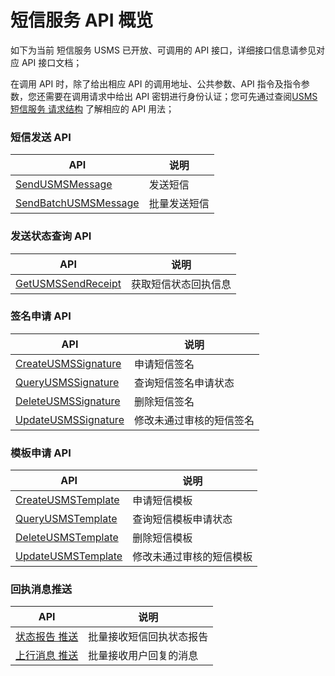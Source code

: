 # 短信服务 API 概览

如下为当前 短信服务 USMS 已开放、可调用的 API 接口，详细接口信息请参见对应 API 接口文档；

在调用 API 时，除了给出相应 API 的调用地址、公共参数、API 指令及指令参数，您还需要在调用请求中给出 API 密钥进行身份认证；您可先通过查阅[USMS 短信服务 请求结构](/usms/api_docs/req_construct/req_cons) 了解相应的 API 用法；

### 短信发送 API

| API                                                                                 | 说明         |
| ----------------------------------------------------------------------------------- | ------------ |
| [SendUSMSMessage](https://docs.ucloud.cn/api/usms-api/send_usms_message)            | 发送短信     |
| [SendBatchUSMSMessage](https://docs.ucloud.cn/api/usms-api/send_batch_usms_message) | 批量发送短信 |

### 发送状态查询 API

| API                                                                             | 说明                 |
| ------------------------------------------------------------------------------- | -------------------- |
| [GetUSMSSendReceipt](https://docs.ucloud.cn/api/usms-api/get_usms_send_receipt) | 获取短信状态回执信息 |

### 签名申请 API

| API                                                                              | 说明                     |
| -------------------------------------------------------------------------------- | ------------------------ |
| [CreateUSMSSignature](https://docs.ucloud.cn/api/usms-api/create_usms_signature) | 申请短信签名             |
| [QueryUSMSSignature](https://docs.ucloud.cn/api/usms-api/query_usms_signature)   | 查询短信签名申请状态     |
| [DeleteUSMSSignature](https://docs.ucloud.cn/api/usms-api/delete_usms_signature) | 删除短信签名             |
| [UpdateUSMSSignature](https://docs.ucloud.cn/api/usms-api/update_usms_signature) | 修改未通过审核的短信签名 |

### 模板申请 API

| API                                                                            | 说明                     |
| ------------------------------------------------------------------------------ | ------------------------ |
| [CreateUSMSTemplate](https://docs.ucloud.cn/api/usms-api/create_usms_template) | 申请短信模板             |
| [QueryUSMSTemplate](https://docs.ucloud.cn/api/usms-api/query_usms_template)   | 查询短信模板申请状态     |
| [DeleteUSMSTemplate](https://docs.ucloud.cn/api/usms-api/delete_usms_template) | 删除短信模板             |
| [UpdateUSMSTemplate](https://docs.ucloud.cn/api/usms-api/update_usms_template) | 修改未通过审核的短信模板 |

### 回执消息推送

| API                                                    | 说明                     |
| ------------------------------------------------------ | ------------------------ |
| [状态报告 推送](/usms/api_docs/ret_message/ret_status) | 批量接收短信回执状态报告 |
| [上行消息 推送](/usms/api_docs/ret_message/up_mes)     | 批量接收用户回复的消息   |

